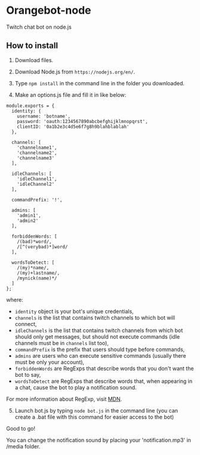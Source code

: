 # Orangebot-node
Twitch chat bot on node.js

## How to install

1. Download files.

2. Download Node.js from `https://nodejs.org/en/`.

3. Type `npm install` in the command line in the folder you downloaded.

4. Make an options.js file and fill it in like below:

```
module.exports = {
  identity: {
    username: 'botname',
    password: 'oauth:1234567890abcbefghijklmnopqrst',
    clientID: '0a1b2e3c4d5e6f7g8h9blahblablah'
  },

  channels: [
    'channelname1',
    'channelname2',
    'channelname3'
  ],

  idleChannels: [
    'idleChannel1',
    'idleChannel2'
  ],

  commandPrefix: '!',

  admins: [
    'admin1',
    'admin2'
  ],

  forbiddenWords: [
    /(bad)*word/,
    /[^(verybad)*]word/
  ],

  wordsToDetect: [
    /(my)*name/,
    /(my)+lastname/,
    /mynick(name)*/
  ]
};
```

where:
- `identity` object is your bot's unique credentials,
- `channels` is the list that contains twitch channels to which bot will connect,
- `idleChannels` is the list that contains twitch channels from which bot should only get messages, but should not execute commands (idle channels must be in `channels` list too),
- `commandPrefix` is the prefix that users should type before commands,
- `admins` are users who can execute sensitive commands (usually there must be only your account),
- `forbiddenWords` are RegExps that describe words that you don't want the bot to say,
- `wordsToDetect` are RegExps that describe words  that, when appearing in a chat, cause the bot to play a notification sound.

For more information about RegExp, visit [MDN](https://developer.mozilla.org/en-US/docs/Web/JavaScript/Guide/Regular_Expressions).

5. Launch bot.js by typing `node bot.js` in the command line (you can create a .bat file with this command for easier access to the bot)

Good to go!

You can change the notification sound by placing your 'notification.mp3' in /media folder.
